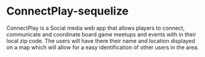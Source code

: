 # ConnectPlay-sequelize

ConnectPlay is a Social media web app that allows players to connect, communicate and coordinate board game meetups and events with in their local zip code. The users will have there their name and location displayed on a map which will allow for a easy identification of other users in the area. 
